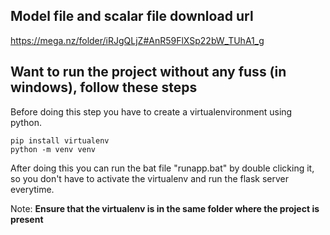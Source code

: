 ## Model file and scalar file download url

https://mega.nz/folder/iRJgQLjZ#AnR59FlXSp22bW_TUhA1_g

## Want to run the project without any fuss (in windows), follow these steps

Before doing this step you have to create a virtualenvironment using python.

```
pip install virtualenv
python -m venv venv
```

After doing this you can run the bat file "runapp.bat" by double clicking it, so you don't have to activate the virtualenv and run the flask server everytime.

Note: <b>Ensure that the virtualenv is in the same folder where the project is present</b>
